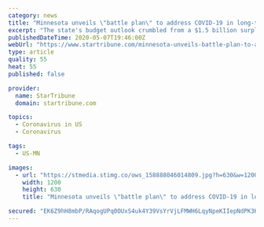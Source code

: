 ```yaml
---
category: news
title: "Minnesota unveils \"battle plan\" to address COVID-19 in long-term care"
excerpt: "The state's budget outlook crumbled from a $1.5 billion surplus to a projected $2.4 billion deficit in just two months, as the COVID-19 pandemic eats up tax revenue and Minnesota leaders accelerate spending to respond."
publishedDateTime: 2020-05-07T19:46:00Z
webUrl: "https://www.startribune.com/minnesota-unveils-battle-plan-to-address-covid-19-in-long-term-care/570281502/"
type: article
quality: 55
heat: 55
published: false

provider:
  name: StarTribune
  domain: startribune.com

topics:
  - Coronavirus in US
  - Coronavirus

tags:
  - US-MN

images:
  - url: "https://stmedia.stimg.co/ows_158888046014809.jpg?h=630&w=1200&fit=crop&bg=999&crop=faces"
    width: 1200
    height: 630
    title: "Minnesota unveils \"battle plan\" to address COVID-19 in long-term care"

secured: "EK6Z9hH8mbP/RAqogUPq0OUxS4uk4Y39VsYrVjLFMWH6LqyNpeKIIepNdPK3KNJtz8vrmbJbz3r9bJHRN+h6fxUYw4X0tA87KAqpeM9+fn4DwUlrPPUAwyvWenqbdvlis0HnCq1pVlxMQjPZUdPQeJ5BgUHKNWjr/prefJEK5GoHPXS2R/7mIoORn2DRY1dmZuOolUwtoc7CxNUQxqvbjgINLfCk3Rlw2ezo6hpc4OEr536gVYW8OInitzYrQNy8tojcPr0VjkH4MzXqNwWaPXa4Gu2EcSiCY373usUa6/T/20rVINnw2IGRHA0/JzI3DpORbF5jxRyQBuaT+2c7W4KuZLl80vCRfvHFSnK5XxZ6Pu0wzFx5f8jegBZcWB4Jgs89v09y3gRJmoLdZjgtwLKThgXV0VESQdyCNsfecMfCqlJQy3g0UPmmbf7xjytoHjJh+6Ozdai6Pp0FXaD+wp73X6wSit61tNmpjHmsGLQ=;NiZk8tL2JBPVcUedm5XTwg=="
---
```


